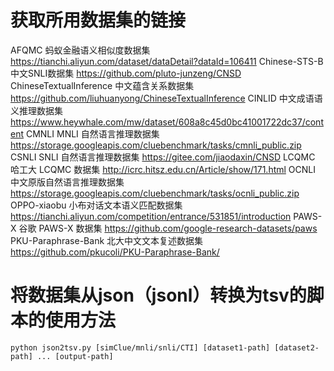 # 获取所用数据集的链接

AFQMC                   蚂蚁金融语义相似度数据集     https://tianchi.aliyun.com/dataset/dataDetail?dataId=106411
Chinese-STS-B           中文SNLI数据集              https://github.com/pluto-junzeng/CNSD
ChineseTextualInference 中文蕴含关系数据集           https://github.com/liuhuanyong/ChineseTextualInference
CINLID                  中文成语语义推理数据集       https://www.heywhale.com/mw/dataset/608a8c45d0bc41001722dc37/content
CMNLI                   MNLI 自然语言推理数据集      https://storage.googleapis.com/cluebenchmark/tasks/cmnli_public.zip
CSNLI                   SNLI 自然语言推理数据集      https://gitee.com/jiaodaxin/CNSD
LCQMC                   哈工大 LCQMC 数据集         http://icrc.hitsz.edu.cn/Article/show/171.html
OCNLI                   中文原版自然语言推理数据集    https://storage.googleapis.com/cluebenchmark/tasks/ocnli_public.zip
OPPO-xiaobu             小布对话文本语义匹配数据集    https://tianchi.aliyun.com/competition/entrance/531851/introduction
PAWS-X                  谷歌 PAWS-X 数据集           https://github.com/google-research-datasets/paws
PKU-Paraphrase-Bank     北大中文文本复述数据集        https://github.com/pkucoli/PKU-Paraphrase-Bank/

# 将数据集从json（jsonl）转换为tsv的脚本的使用方法

```
python json2tsv.py [simClue/mnli/snli/CTI] [dataset1-path] [dataset2-path] ... [output-path]
```
